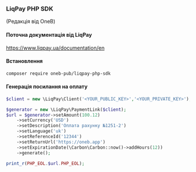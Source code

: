 ### LiqPay PHP SDK
(Редакція від OneB)

#### Поточна документація від LiqPay
https://www.liqpay.ua/documentation/en

#### Встановлення
```bash
composer require oneb-pub/liqpay-php-sdk
```

#### Генерація посилання на оплату
```php
$client = new \LiqPay\Client('<YOUR_PUBLIC_KEY>','<YOUR_PRIVATE_KEY>');

$generator = new \LiqPay\PaymentLink($client);
$url = $generator->setAmount(100.12)
    ->setCurrency('USD')
    ->setDescription('Оплата рахунку №1251-2')
    ->setLanguage('uk')
    ->setReferenceId('12344')
    ->setReturnUrl('https://oneb.app')
    ->setExpirationDate(\Carbon\Carbon::now()->addHours(12))
    ->generate();

print_r(PHP_EOL.$url.PHP_EOL);
```